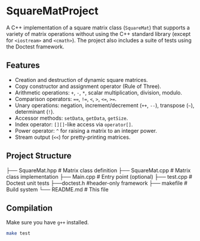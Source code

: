 # SquareMatProject

A C++ implementation of a square matrix class (`SquareMat`) that supports a variety of matrix operations without using the C++ standard library (except for `<iostream>` and `<cmath>`). The project also includes a suite of tests using the Doctest framework.

## Features

- Creation and destruction of dynamic square matrices.
- Copy constructor and assignment operator (Rule of Three).
- Arithmetic operations: `+`, `-`, `*`, scalar multiplication, division, modulo.
- Comparison operators: `==`, `!=`, `<`, `>`, `<=`, `>=`.
- Unary operations: negation, increment/decrement (`++`, `--`), transpose (`~`), determinant (`!`).
- Accessor methods: `setData`, `getData`, `getSize`.
- Index operator: `[][]`-like access via `operator[]`.
- Power operator: `^` for raising a matrix to an integer power.
- Stream output (`<<`) for pretty-printing matrices.

## Project Structure
├── SquareMat.hpp # Matrix class definition
├── SquareMat.cpp # Matrix class implementation
├── Main.cpp # Entry point (optional)
├── test.cpp # Doctest unit tests
├──doctest.h #header-only framework
├── makefile # Build system
└── README.md # This file


## Compilation

Make sure you have `g++` installed.

```bash
make test
